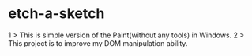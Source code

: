 # etch-a-sketch

1 > This is simple version of the Paint(without any tools) in Windows.
2 > This project is to improve my DOM manipulation ability.
